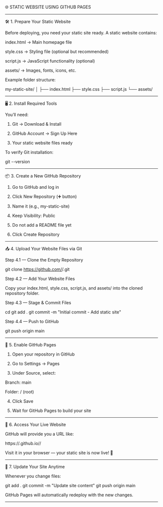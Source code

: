 
🌐 STATIC WEBSITE USING GITHUB PAGES


---

🛠 1. Prepare Your Static Website

Before deploying, you need your static site ready. A static website contains:

index.html → Main homepage file

style.css → Styling file (optional but recommended)

script.js → JavaScript functionality (optional)

assets/ → Images, fonts, icons, etc.

Example folder structure:

my-static-site/
│
├── index.html
├── style.css
├── script.js
└── assets/


---

🖥 2. Install Required Tools

You’ll need:

1. Git → Download & Install


2. GitHub Account → Sign Up Here


3. Your static website files ready



To verify Git installation:

git --version


---

📦 3. Create a New GitHub Repository

1. Go to GitHub and log in


2. Click New Repository (➕ button)


3. Name it (e.g., my-static-site)


4. Keep Visibility: Public


5. Do not add a README file yet


6. Click Create Repository




---

📤 4. Upload Your Website Files via Git

Step 4.1 — Clone the Empty Repository

git clone https://github.com/<your-username>/<repo-name>.git

Step 4.2 — Add Your Website Files

Copy your index.html, style.css, script.js, and assets/ into the cloned repository folder.

Step 4.3 — Stage & Commit Files

cd <repo-name>
git add .
git commit -m "Initial commit - Add static site"

Step 4.4 — Push to GitHub

git push origin main


---

🚀 5. Enable GitHub Pages

1. Open your repository in GitHub


2. Go to Settings → Pages


3. Under Source, select:



Branch: main

Folder: / (root)

4. Click Save


5. Wait for GitHub Pages to build your site




---

🔗 6. Access Your Live Website

GitHub will provide you a URL like:

https://<your-username>.github.io/<repo-name>/

Visit it in your browser — your static site is now live! 🎉


---

🔄 7. Update Your Site Anytime

Whenever you change files:

git add .
git commit -m "Update site content"
git push origin main

GitHub Pages will automatically redeploy with the new changes.


---






